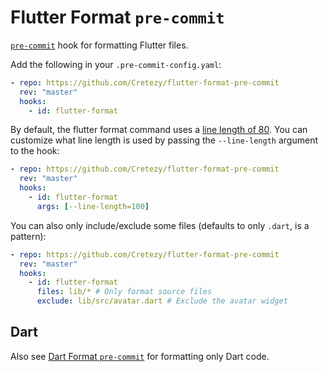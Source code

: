 # Flutter Format `pre-commit`

[`pre-commit`](https://pre-commit.com) hook for formatting Flutter files.

Add the following in your `.pre-commit-config.yaml`:
```yaml
- repo: https://github.com/Cretezy/flutter-format-pre-commit
  rev: "master"
  hooks:
    - id: flutter-format
```
By default, the flutter format command uses a [line length of 80](https://github.com/dart-lang/dart_style/issues/833). You can customize what line length is used by passing the `--line-length` argument to the hook:
```yaml
- repo: https://github.com/Cretezy/flutter-format-pre-commit
  rev: "master"
  hooks:
    - id: flutter-format
      args: [--line-length=100]
```

You can also only include/exclude some files (defaults to only `.dart`, is a pattern):

```yaml
- repo: https://github.com/Cretezy/flutter-format-pre-commit
  rev: "master"
  hooks:
    - id: flutter-format
      files: lib/* # Only format source files
      exclude: lib/src/avatar.dart # Exclude the avatar widget
```

## Dart

Also see [Dart Format `pre-commit`](https://github.com/Cretezy/dart-format-pre-commit) for formatting only Dart code.
